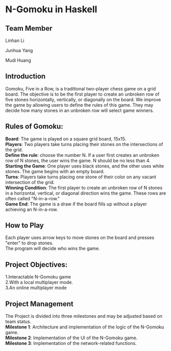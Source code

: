 # N-Gomoku in Haskell

## Team Member
Linhan Li

Junhua Yang

Mudi Huang
## Introduction
Gomoku, Five in a Row, is a traditional two-player chess game on a grid board. The objective is to be the first player to create an unbroken row of five stones horizontally, vertically, or diagonally on the board. We improve the game by allowing users to define the rules of this game. They may decide how many stones in an unbroken row will select game winners. 

## Rules of Gomoku:
**Board**: The game is played on a square grid board, 15x15.<br>
**Players**: Two players take turns placing their stones on the intersections of the grid.<br>
**Define the rule**: choose the number N. If a user first creates an unbroken row of N stones, the user wins the game. N should be no less than 4.<br>
**Starting the Game**: One player uses black stones, and the other uses white stones. The game begins with an empty board.<br>
**Turns**: Players take turns placing one stone of their color on any vacant intersection of the grid.<br>
**Winning Condition**: The first player to create an unbroken row of N stones in a horizontal, vertical, or diagonal direction wins the game. These rows are often called "N-in-a-row."<br>
**Game End**: The game is a draw if the board fills up without a player achieving an N-in-a-row.<br>

## How to Play
Each player uses arrow keys to move stones on the board and presses "enter" to drop stones.<br>
The program will decide who wins the game.<br>

## Project Objectives:
1.Interactable N-Gomoku game<br>
2.With a local multiplayer mode.<br>
3.An online multiplayer mode<br>

## Project Management
The Project is divided into three milestones and may be adjusted based on team status.<br>
	**Milestone 1**:  Architecture and implementation of the logic of the N-Gomoku game.<br>
	**Milestone 2**:  Implementation of the UI of the N-Gomoku game.<br>
	**Milestone 3**:  Implementation of the network-related functions.<br>

